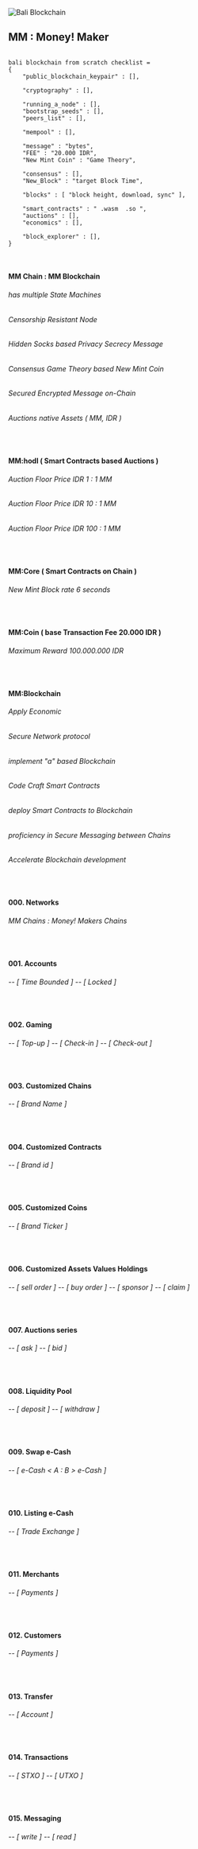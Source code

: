 ![Bali Blockchain](_bali_.jpg)

##   MM : Money! Maker



```json:

bali blockchain from scratch checklist =
{
    "public_blockchain_keypair" : [],

    "cryptography" : [],

    "running_a_node" : [],
    "bootstrap_seeds" : [],
    "peers_list" : [],

    "mempool" : [],

    "message" : "bytes",
    "FEE" : "20.000 IDR",
    "New Mint Coin" : "Game Theory",

    "consensus" : [],
    "New_Block" : "target Block Time",

    "blocks" : [ "block height, download, sync" ],

    "smart_contracts" : " .wasm  .so ",
    "auctions" : [],
    "economics" : [],

    "block_explorer" : [],
}

```



<br />


####   MM Chain : MM Blockchain
######  has multiple State Machines
######  Censorship Resistant Node
######  Hidden Socks based Privacy Secrecy Message
######  Consensus Game Theory based New Mint Coin
######  Secured Encrypted Message on-Chain
######  Auctions native Assets ( MM, IDR )


<br />


####   MM:hodl ( Smart Contracts based Auctions )
######  Auction Floor Price IDR 1 : 1 MM
######  Auction Floor Price IDR 10 : 1 MM
######  Auction Floor Price IDR 100 : 1 MM


<br />


####   MM:Core ( Smart Contracts on Chain )
######  New Mint Block rate 6 seconds


<br />


####   MM:Coin ( base Transaction Fee 20.000 IDR ) 
######  Maximum Reward 100.000.000 IDR


<br />


####   MM:Blockchain
######   Apply Economic
######   Secure Network protocol
######   implement "a" based Blockchain
######   Code Craft Smart Contracts
######   deploy Smart Contracts to Blockchain
######   proficiency in Secure Messaging between Chains
######   Accelerate Blockchain development


<br />


####   000.  Networks
######    MM Chains : Money! Makers Chains


<br />


####   001.  Accounts
######    -- [ Time Bounded ] -- [ Locked ]


<br />


####   002.  Gaming
######    -- [ Top-up ] -- [ Check-in ] -- [ Check-out ]


<br />


####   003.  Customized Chains
######    -- [ Brand Name ]


<br />


####   004.  Customized Contracts
######    -- [ Brand id ]


<br />


####   005.  Customized Coins
######    -- [ Brand Ticker ]


<br />


####   006.  Customized Assets Values Holdings
######    -- [ sell order ] -- [ buy order ] -- [ sponsor ] -- [ claim ]


<br />


####   007.  Auctions series
######    -- [ ask ] -- [ bid ]


<br />


####   008.  Liquidity Pool
######    -- [ deposit ] -- [ withdraw ]


<br />


####   009.  Swap e-Cash
######    -- [ e-Cash  < A : B >  e-Cash ]


<br />


####   010.  Listing e-Cash
######    -- [ Trade Exchange ]


<br />


####   011.  Merchants
######    -- [ Payments ]


<br />


####   012.  Customers
######    -- [ Payments ]


<br />


####   013.  Transfer
######    -- [ Account ]


<br />


####   014.  Transactions
######    -- [ STXO ] -- [ UTXO ]


<br />


####   015.  Messaging
######    -- [ write ] -- [ read ]
